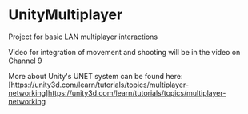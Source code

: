 # UnityMultiplayer
Project for basic LAN multiplayer interactions

Video for integration of movement and shooting will be in the video on Channel 9

More about Unity's UNET system can be found here: [https://unity3d.com/learn/tutorials/topics/multiplayer-networking]<https://unity3d.com/learn/tutorials/topics/multiplayer-networking>
